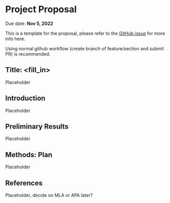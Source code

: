 # Project Proposal

Due date: **Nov 5, 2022**

This is a template for the proposal, please refer to the [GitHub issue](https://github.com/tonyliang19/stat301-group-project/issues/1) for more info here.

Using normal github workflow (create branch of feature/section and submit PR) is recommended.

## Title: <fill_in>

Placeholder

## Introduction

Placeholder

## Preliminary Results

Placeholder

## Methods: Plan

Placeholder

## References

Placeholder, decide on MLA or APA later?


